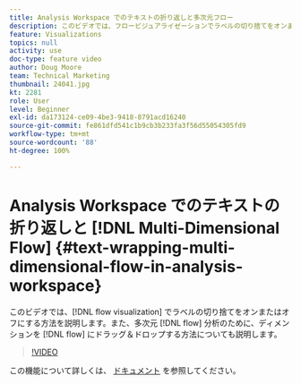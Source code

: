 ```yaml
---
title: Analysis Workspace でのテキストの折り返しと多次元フロー
description: このビデオでは、フロービジュアライゼーションでラベルの切り捨てをオンまたはオフにする方法を説明します。また、多次元フロー分析のために、ディメンションをフローにドラッグ＆ドロップする方法についても説明します。
feature: Visualizations
topics: null
activity: use
doc-type: feature video
author: Doug Moore
team: Technical Marketing
thumbnail: 24041.jpg
kt: 2281
role: User
level: Beginner
exl-id: da173124-ce09-4be3-9418-8791acd16240
source-git-commit: fe861dfd541c1b9cb3b233fa3f56d55054305fd9
workflow-type: tm+mt
source-wordcount: '88'
ht-degree: 100%

---
```


# Analysis Workspace でのテキストの折り返しと [!DNL Multi-Dimensional Flow] {#text-wrapping-multi-dimensional-flow-in-analysis-workspace}

このビデオでは、[!DNL flow visualization] でラベルの切り捨てをオンまたはオフにする方法を説明します。また、多次元 [!DNL flow] 分析のために、ディメンションを [!DNL flow] にドラッグ＆ドロップする方法についても説明します。

>[!VIDEO](https://video.tv.adobe.com/v/24041/?quality=12)

この機能について詳しくは、 [ドキュメント](https://experienceleague.adobe.com/docs/analytics/analyze/analysis-workspace/visualizations/fallout/fallout-flow.html?lang=ja) を参照してください。

